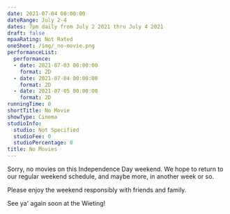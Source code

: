 ```yaml
---
date: 2021-07-04 00:00:00
dateRange: July 2-4
dates: 7pm daily from July 2 2021 thru July 4 2021
draft: false
mpaaRating: Not Rated
oneSheet: /img/_no-movie.png
performanceList:
  performance:
  - date: 2021-07-03 00:00:00
    format: 2D
  - date: 2021-07-04 00:00:00
    format: 2D
  - date: 2021-07-05 00:00:00
    format: 2D
runningTime: 0
shortTitle: No Movie
showType: Cinema
studioInfo:
  studio: Not Specified
  studioFee: 0
  studioPercentage: 0
title: No Movies
---
```


Sorry, no movies on this Independence Day weekend.  We hope to return to our regular weekend schedule, and maybe more, in another week or so.

Please enjoy the weekend responsibly with friends and family.


See ya' again soon at the Wieting!